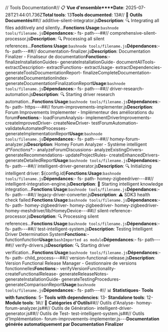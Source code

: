 // Tools Documentation#// 📋 **Vue d'ensemble****Date**: 2025-07-28T21:44:01.736Z**Total tools**: 13**Tools documented**: 13#// 🔧 **Outils Documentés**##// additive-silent-integrator.js**Description**: 🔍 Integrating all files additively and silently...**Fonctions**:**Usage**:```bashnode tools/filename.js```**Dépendances**:- fs- path---##// comprehensive-silent-processor.js**Description**: 🔍 Processing all silent references...**Fonctions**:**Usage**:```bashnode tools/filename.js```**Dépendances**:- fs- path---##// documentation-finalizer.js**Description**: Documentation Finalizer - Finaliseur de documentation**Fonctions**:- finalizeInstallationGuides- generateInstallationGuide- documentAllTools- extractDescription- extractFunctions- extractUsage- extractDependencies- generateToolsDocumentationReport- finalizeCompleteDocumentation- generateDocumentationIndex- generateDocumentationFinalizationReport**Usage**:```bashnode tools/filename.js```**Dépendances**:- fs- path---##// driver-research-automation.js**Description**: 🔍 Starting driver research automation...**Fonctions**:**Usage**:```bashnode tools/filename.js```**Dépendances**:- fs- path- https---##// forum-improvements-implementer.js**Description**: Forum Improvements Implementer - Implémenteur des améliorations du forum**Fonctions**:- loadForumAnalysis- implementDriverImprovements- createImprovedDriver- createNewDriver- testForumAutomation- validateAutomatedProcesses- generateImplementationReport**Usage**:```bashnode tools/filename.js```**Dépendances**:- fs- path---##// homey-forum-analyzer.js**Description**: Homey Forum Analyzer - Système intelligent d\**Fonctions**:- analyzeForumDiscussions- analyzeExistingDrivers- generateRecommendations- updateProjectRules- createEnhancedDrivers- generateDetailedReport**Usage**:```bashnode tools/filename.js```**Dépendances**:- fs- path---##// intelligent-driver-generator.js**Description**: 🔍 Initializing intelligent driver: ${config.id}**Fonctions**:**Usage**:```bashnode tools/filename.js```**Dépendances**:- fs- path- homey-zigbeedriver---##// intelligent-integration-engine.js**Description**: 🧠 Starting intelligent knowledge integration...**Fonctions**:**Usage**:```bashnode tools/filename.js```**Dépendances**:- fs- path---##// legacy-driver-converter.js**Description**: ⚠️ SDK3 health check failed:**Fonctions**:**Usage**:```bashnode tools/filename.js```**Dépendances**:- fs- path- homey-zigbeedriver- homey-zigbeedriver- homey-zigbeedriver- homey-meshdriver/lib/HomeyDevice---##// silent-reference-processor.js**Description**: 🔍 Processing silent references...**Fonctions**:**Usage**:```bashnode tools/filename.js```**Dépendances**:- fs- path---##// test-intelligent-system.js**Description**: Testing Intelligent Driver Determination System**Fonctions**:- functionfunction**Usage**:```bashImported as module```**Dépendances**:- fs- path---##// verify-drivers.js**Description**: 🔍 Starting driver verification...**Fonctions**:**Usage**:```bashnode tools/filename.js```**Dépendances**:- fs- path- child_process---##// version-functional-release.js**Description**: Version Functional Release Manager - Gestionnaire de versions fonctionnelles**Fonctions**:- verifyVersionFunctionality- createFunctionalRelease- generateReleaseNotes- generateInstallationGuide- generateTestingProcedures- generateComparisonReport**Usage**:```bashnode tools/filename.js```**Dépendances**:- fs- path---#// 📊 **Statistiques**- **Tools with functions**: 5- **Tools with dependencies**: 13- **Standalone tools**: 12- **Module tools**: 1#// 🎯 **Catégories d'Outils**##// Outils d'Analyse- homey-forum-analyzer.js##// Outils de Génération- intelligent-driver-generator.js##// Outils de Test- test-intelligent-system.js##// Outils d'Implémentation- forum-improvements-implementer.js---**Documentation générée automatiquement par Documentation Finalizer**